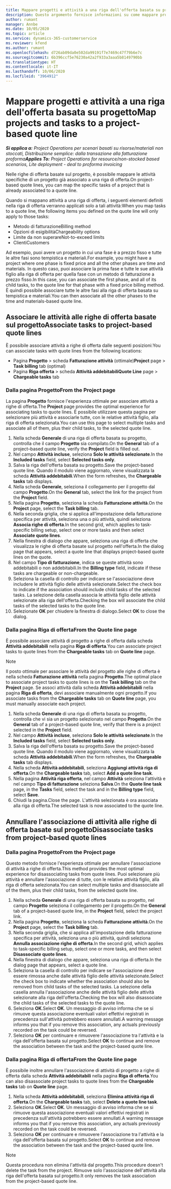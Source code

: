 ```yaml
---
title: Mappare progetti e attività a una riga dell'offerta basata su progetto
description: Questo argomento fornisce informazioni su come mappare progetti e attività a una riga di attività basata sul progetto.
author: rumant
manager: Annbe
ms.date: 10/05/2020
ms.topic: article
ms.service: dynamics-365-customerservice
ms.reviewer: kfend
ms.author: rumant
ms.openlocfilehash: d726ab09da0e502da99191f7e7469c47f79b6e7c
ms.sourcegitcommit: 6b396ccf5e76230a42a2f933a3aaa5b8149790bb
ms.translationtype: HT
ms.contentlocale: it-IT
ms.lasthandoff: 10/06/2020
ms.locfileid: "3964912"
---
```

# <a name="map-projects-and-tasks-to-a-project-based-quote-line"></a><span data-ttu-id="d501a-103">Mappare progetti e attività a una riga dell'offerta basata su progetto</span><span class="sxs-lookup"><span data-stu-id="d501a-103">Map projects and tasks to a project-based quote line</span></span>

<span data-ttu-id="d501a-104">_**Si applica a:** Project Operations per scenari basati su risorse/materiali non stoccati, Distribuzione semplice: dalla transazione alla fatturazione proforma_</span><span class="sxs-lookup"><span data-stu-id="d501a-104">_**Applies To:** Project Operations for resource/non-stocked based scenarios, Lite deployment - deal to proforma invoicing_</span></span>

<span data-ttu-id="d501a-105">Nelle righe di offerta basate sul progetto, è possibile mappare le attività specifiche di un progetto già associato a una riga di offerta.</span><span class="sxs-lookup"><span data-stu-id="d501a-105">On project-based quote lines, you can map the specific tasks of a project that is already associated to a quote line.</span></span>

<span data-ttu-id="d501a-106">Quando si mappano attività a una riga di offerta, i seguenti elementi definiti nella riga di offerta verranno applicati solo a tali attività:</span><span class="sxs-lookup"><span data-stu-id="d501a-106">When you map tasks to a quote line, the following items you defined on the quote line will only apply to those tasks:</span></span>

- <span data-ttu-id="d501a-107">Metodo di fatturazione</span><span class="sxs-lookup"><span data-stu-id="d501a-107">Billing method</span></span>
- <span data-ttu-id="d501a-108">Opzioni di esigibilità</span><span class="sxs-lookup"><span data-stu-id="d501a-108">Chargeability options</span></span>
- <span data-ttu-id="d501a-109">Limite da non superare</span><span class="sxs-lookup"><span data-stu-id="d501a-109">Not-to-exceed limits</span></span>
- <span data-ttu-id="d501a-110">Clienti</span><span class="sxs-lookup"><span data-stu-id="d501a-110">Customers</span></span>

<span data-ttu-id="d501a-111">Ad esempio, puoi avere un progetto in cui una fase è a prezzo fisso e tutte le altre fasi sono tempistica e materiali.</span><span class="sxs-lookup"><span data-stu-id="d501a-111">For example, you might have a project where one phase is fixed price and all the other phases are time and materials.</span></span> <span data-ttu-id="d501a-112">In questo caso, puoi associare la prima fase e tutte le sue attività figlio alla riga di offerta per quella fase con un metodo di fatturazione a prezzo fisso.</span><span class="sxs-lookup"><span data-stu-id="d501a-112">In this case, you can associate the first phase, and all of its child tasks, to the quote line for that phase with a fixed price billing method.</span></span> <span data-ttu-id="d501a-113">È quindi possibile associare tutte le altre fasi alla riga di offerta basata su tempistica e materiali.</span><span class="sxs-lookup"><span data-stu-id="d501a-113">You can then associate all the other phases to the time and materials-based quote line.</span></span>

## <a name="associate-tasks-to-project-based-quote-lines"></a><span data-ttu-id="d501a-114">Associare le attività alle righe di offerta basate sul progetto</span><span class="sxs-lookup"><span data-stu-id="d501a-114">Associate tasks to project-based quote lines</span></span>

<span data-ttu-id="d501a-115">È possibile associare attività a righe di offerta dalle seguenti posizioni:</span><span class="sxs-lookup"><span data-stu-id="d501a-115">You can associate tasks with quote lines from the following locations:</span></span>

- <span data-ttu-id="d501a-116">Pagina **Progetto** > scheda **Fatturazione attività** (ottimale)</span><span class="sxs-lookup"><span data-stu-id="d501a-116">**Project** page > **Task billing** tab (optimal)</span></span>
- <span data-ttu-id="d501a-117">Pagina **Riga offerta** > scheda **Attività addebitabili**</span><span class="sxs-lookup"><span data-stu-id="d501a-117">**Quote Line** page > **Chargeable tasks** tab</span></span> 

### <a name="from-the-project-page"></a><span data-ttu-id="d501a-118">Dalla pagina Progetto</span><span class="sxs-lookup"><span data-stu-id="d501a-118">From the Project page</span></span>

<span data-ttu-id="d501a-119">La pagina **Progetto** fornisce l'esperienza ottimale per associare attività a righe di offerta.</span><span class="sxs-lookup"><span data-stu-id="d501a-119">The **Project** page provides the optimal experience for associating tasks to quote lines.</span></span> <span data-ttu-id="d501a-120">È possibile utilizzare questa pagina per selezionare più attività e associarle tutte, con le relative attività figlio, alla riga di offerta selezionata.</span><span class="sxs-lookup"><span data-stu-id="d501a-120">You can use this page to select multiple tasks and associate all of them, plus their child tasks, to the selected quote line.</span></span>

1. <span data-ttu-id="d501a-121">Nella scheda **Generale** di una riga di offerta basata su progetto, controlla che il campo **Progetto** sia compilato.</span><span class="sxs-lookup"><span data-stu-id="d501a-121">On the **General** tab of a project–based quote line, verify the **Project** field is filled out.</span></span>
2. <span data-ttu-id="d501a-122">Nel campo **Attività incluse**, seleziona **Solo le attività selezionate**.</span><span class="sxs-lookup"><span data-stu-id="d501a-122">In the **Included tasks** field, select **Selected tasks only**.</span></span>
3. <span data-ttu-id="d501a-123">Salva la riga dell'offerta basata su progetto.</span><span class="sxs-lookup"><span data-stu-id="d501a-123">Save the project-based quote line.</span></span> <span data-ttu-id="d501a-124">Quando il modulo viene aggiornato, viene visualizzata la scheda **Attività addebitabili**.</span><span class="sxs-lookup"><span data-stu-id="d501a-124">When the form refreshes, the **Chargeable tasks** tab displays.</span></span>
4. <span data-ttu-id="d501a-125">Nella scheda **Generale**, seleziona il collegamento per il progetto dal campo **Progetto**.</span><span class="sxs-lookup"><span data-stu-id="d501a-125">On the **General** tab, select the link for the project from the **Project** field.</span></span>
5. <span data-ttu-id="d501a-126">Nella pagina **Progetto**, seleziona la scheda **Fatturazione attività**.</span><span class="sxs-lookup"><span data-stu-id="d501a-126">On the **Project** page, select the **Task billing** tab.</span></span>
6. <span data-ttu-id="d501a-127">Nella seconda griglia, che si applica all'impostazione della fatturazione specifica per attività, seleziona una o più attività, quindi seleziona **Associa righe di offerta**.</span><span class="sxs-lookup"><span data-stu-id="d501a-127">In the second grid, which applies to task-specific billing setup, select one or more tasks and then select **Associate quote lines**.</span></span>
7. <span data-ttu-id="d501a-128">Nella finestra di dialogo che appare, seleziona una riga di offerta che visualizza le righe di offerta basate sul progetto nell'offerta.</span><span class="sxs-lookup"><span data-stu-id="d501a-128">In the dialog page that appears, select a quote line that displays project-based quote lines on the quote.</span></span>
8. <span data-ttu-id="d501a-129">Nel campo **Tipo di fatturazione**, indica se queste attività sono addebitabili o non addebitabili.</span><span class="sxs-lookup"><span data-stu-id="d501a-129">In the **Billing type** field, indicate if these tasks are chargeable or non-chargeable.</span></span>
9. <span data-ttu-id="d501a-130">Seleziona la casella di controllo per indicare se l'associazione deve includere le attività figlio delle attività selezionate.</span><span class="sxs-lookup"><span data-stu-id="d501a-130">Select the check box to indicate if the association should include child tasks of the selected tasks.</span></span> <span data-ttu-id="d501a-131">La selezione della casella associa le attività figlio delle attività selezionate alla riga dell'offerta.</span><span class="sxs-lookup"><span data-stu-id="d501a-131">Checking the box will associate the child tasks of the selected tasks to the quote line.</span></span>
10. <span data-ttu-id="d501a-132">Selezionate **OK** per chiudere la finestra di dialogo.</span><span class="sxs-lookup"><span data-stu-id="d501a-132">Select **OK** to close the dialog.</span></span>

### <a name="from-the-quote-line-page"></a><span data-ttu-id="d501a-133">Dalla pagina Riga di offerta</span><span class="sxs-lookup"><span data-stu-id="d501a-133">From the Quote line page</span></span>

<span data-ttu-id="d501a-134">È possibile associare attività di progetto a righe di offerta dalla scheda **Attività addebitabili** nella pagina **Riga di offerta**.</span><span class="sxs-lookup"><span data-stu-id="d501a-134">You can associate project tasks to quote lines from the **Chargeable tasks** tab on **Quote line** page.</span></span>

>[!NOTE]
><span data-ttu-id="d501a-135">Il posto ottimale per associare le attività del progetto alle righe di offerta è nella scheda **Fatturazione attività** nella pagina **Progetto**.</span><span class="sxs-lookup"><span data-stu-id="d501a-135">The optimal place to associate project tasks to quote lines is on the **Task billing** tab on the **Project** page.</span></span> <span data-ttu-id="d501a-136">Se associ attività dalla scheda **Attività addebitabili** nella pagina **Riga di offerta**, devi associare manualmente ogni progetto.</span><span class="sxs-lookup"><span data-stu-id="d501a-136">If you associate tasks from the **Chargeable tasks** tab on **Quote line** page, you must manually associate each project.</span></span>

1. <span data-ttu-id="d501a-137">Nella scheda **Generale** di una riga di offerta basata su progetto, controlla che vi sia un progetto selezionato nel campo **Progetto**.</span><span class="sxs-lookup"><span data-stu-id="d501a-137">On the **General** tab of a project–based quote line, verify that there is a project selected in the **Project** field.</span></span>
2. <span data-ttu-id="d501a-138">Nel campo **Attività incluse**, seleziona **Solo le attività selezionate**.</span><span class="sxs-lookup"><span data-stu-id="d501a-138">In the **Included tasks** field, select **Selected tasks only**.</span></span>
3. <span data-ttu-id="d501a-139">Salva la riga dell'offerta basata su progetto.</span><span class="sxs-lookup"><span data-stu-id="d501a-139">Save the project-based quote line.</span></span> <span data-ttu-id="d501a-140">Quando il modulo viene aggiornato, viene visualizzata la scheda **Attività addebitabili**.</span><span class="sxs-lookup"><span data-stu-id="d501a-140">When the form refreshes, the **Chargeable tasks** tab displays.</span></span>
4. <span data-ttu-id="d501a-141">Nella scheda **Attività addebitabili**, seleziona **Aggiungi attività riga di offerta**.</span><span class="sxs-lookup"><span data-stu-id="d501a-141">On the **Chargeable tasks** tab, select **Add a quote line task**.</span></span>
5. <span data-ttu-id="d501a-142">Nella pagina **Attività riga offerta**, nel campo **Attività** seleziona l'attività e nel campo **Tipo di fatturazione** seleziona **Salva**.</span><span class="sxs-lookup"><span data-stu-id="d501a-142">On the **Quote line task** page, in the **Tasks** field, select the task and in the **Billing type** field, select **Save**.</span></span> 
6. <span data-ttu-id="d501a-143">Chiudi la pagina.</span><span class="sxs-lookup"><span data-stu-id="d501a-143">Close the page.</span></span> <span data-ttu-id="d501a-144">L'attività selezionata è ora associata alla riga di offerta.</span><span class="sxs-lookup"><span data-stu-id="d501a-144">The selected task is now associated to the quote line.</span></span>

## <a name="disassociate-tasks-from-projectbased-quote-lines"></a><span data-ttu-id="d501a-145">Annullare l'associazione di attività alle righe di offerta basate sul progetto</span><span class="sxs-lookup"><span data-stu-id="d501a-145">Disassociate tasks from project–based quote lines</span></span>

### <a name="from-the-project-page"></a><span data-ttu-id="d501a-146">Dalla pagina Progetto</span><span class="sxs-lookup"><span data-stu-id="d501a-146">From the Project page</span></span>

<span data-ttu-id="d501a-147">Questo metodo fornisce l'esperienza ottimale per annullare l'associazione di attività a righe di offerta.</span><span class="sxs-lookup"><span data-stu-id="d501a-147">This method provides the most optimal experience for disassociating tasks from quote lines.</span></span> <span data-ttu-id="d501a-148">Puoi selezionare più attività e annullare l'associazione di tutte, con le relative attività figlio, alla riga di offerta selezionata.</span><span class="sxs-lookup"><span data-stu-id="d501a-148">You can select multiple tasks and disassociate all of the them, plus their child tasks, from the selected quote line.</span></span>

1. <span data-ttu-id="d501a-149">Nella scheda **Generale** di una riga di offerta basata su progetto, nel campo **Progetto** seleziona il collegamento per il progetto.</span><span class="sxs-lookup"><span data-stu-id="d501a-149">On the **General** tab of a project–based quote line, in the **Project** field, select the project link.</span></span>
2. <span data-ttu-id="d501a-150">Nella pagina **Progetto**, seleziona la scheda **Fatturazione attività**.</span><span class="sxs-lookup"><span data-stu-id="d501a-150">On the **Project** page, select the **Task billing** tab.</span></span>
3. <span data-ttu-id="d501a-151">Nella seconda griglia, che si applica all'impostazione della fatturazione specifica per attività, seleziona una o più attività, quindi seleziona **Annulla associazione righe di offerta**.</span><span class="sxs-lookup"><span data-stu-id="d501a-151">In the second grid, which applies to task-specific billing setup, select one or more tasks, and then select **Disassociate quote lines**.</span></span>
4. <span data-ttu-id="d501a-152">Nella finestra di dialogo che appare, seleziona una riga di offerta.</span><span class="sxs-lookup"><span data-stu-id="d501a-152">In the dialog page that appears, select a quote line.</span></span>
5. <span data-ttu-id="d501a-153">Seleziona la casella di controllo per indicare se l'associazione deve essere rimossa anche dalle attività figlio delle attività selezionate.</span><span class="sxs-lookup"><span data-stu-id="d501a-153">Select the check box to indicate whether the association should also be removed from child tasks of the selected tasks.</span></span> <span data-ttu-id="d501a-154">La selezione della casella annulla l'associazione anche delle attività figlio delle attività selezionate alla riga dell'offerta.</span><span class="sxs-lookup"><span data-stu-id="d501a-154">Checking the box will also disassociate the child tasks of the selected tasks to the quote line.</span></span>
6. <span data-ttu-id="d501a-155">Seleziona **OK**.</span><span class="sxs-lookup"><span data-stu-id="d501a-155">Select **OK**.</span></span> <span data-ttu-id="d501a-156">Un messaggio di avviso informa che se si rimuove questa associazione eventuali valori effettivi registrati in precedenza sull'attività potrebbero essere annullati.</span><span class="sxs-lookup"><span data-stu-id="d501a-156">A warning message informs you that if you remove this association, any actuals previously recorded on the task could be reversed.</span></span> 
7. <span data-ttu-id="d501a-157">Seleziona **OK** per continuare e rimuovere l'associazione tra l'attività e la riga dell'offerta basata sul progetto.</span><span class="sxs-lookup"><span data-stu-id="d501a-157">Select **OK** to continue and remove the association between the task and the project-based quote line.</span></span>

### <a name="from-the-quote-line-page"></a><span data-ttu-id="d501a-158">Dalla pagina Riga di offerta</span><span class="sxs-lookup"><span data-stu-id="d501a-158">From the Quote line page</span></span>

<span data-ttu-id="d501a-159">È possibile inoltre annullare l'associazione di attività di progetto a righe di offerta dalla scheda **Attività addebitabili** nella pagina **Riga di offerta**.</span><span class="sxs-lookup"><span data-stu-id="d501a-159">You can also disassociate project tasks to quote lines from the **Chargeable tasks** tab on **Quote line** page.</span></span>

1. <span data-ttu-id="d501a-160">Nella scheda **Attività addebitabili**, seleziona **Elimina attività riga di offerta**.</span><span class="sxs-lookup"><span data-stu-id="d501a-160">On the **Chargeable tasks** tab, select **Delete a quote line task**.</span></span>
2. <span data-ttu-id="d501a-161">Seleziona **OK**.</span><span class="sxs-lookup"><span data-stu-id="d501a-161">Select **OK**.</span></span> <span data-ttu-id="d501a-162">Un messaggio di avviso informa che se si rimuove questa associazione eventuali valori effettivi registrati in precedenza sull'attività potrebbero essere annullati.</span><span class="sxs-lookup"><span data-stu-id="d501a-162">A warning message informs you that if you remove this association, any actuals previously recorded on the task could be reversed.</span></span> 
3. <span data-ttu-id="d501a-163">Seleziona **OK** per continuare e rimuovere l'associazione tra l'attività e la riga dell'offerta basata sul progetto.</span><span class="sxs-lookup"><span data-stu-id="d501a-163">Select **OK** to continue and remove the association between the task and the project-based quote line.</span></span>

>[!NOTE]
> <span data-ttu-id="d501a-164">Questa procedura non elimina l'attività dal progetto.</span><span class="sxs-lookup"><span data-stu-id="d501a-164">This procedure doesn't delete the task from the project.</span></span> <span data-ttu-id="d501a-165">Rimuove solo l'associazione dell'attività alla riga dell'offerta basata sul progetto.</span><span class="sxs-lookup"><span data-stu-id="d501a-165">It only removes the task association from the project-based quote line.</span></span>
